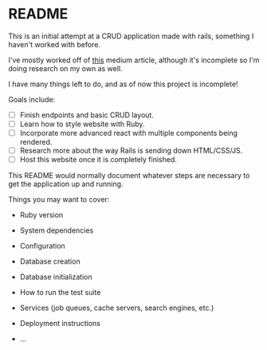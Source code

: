 # README

This is an initial attempt at a CRUD application made with rails, something 
I haven't worked with before. 

I've mostly worked off of 
[this](https://medium.com/@nancydo7/ruby-on-rails-crud-tutorial-89911710c7a) 
medium article, although it's incomplete so I'm doing research on my own as
well.

I have many things left to do, and as of now this project is incomplete!

Goals include:

- [ ] Finish endpoints and basic CRUD layout.
- [ ] Learn how to style website with Ruby.
- [ ] Incorporate more advanced react with multiple components being rendered.
- [ ] Research more about the way Rails is sending down HTML/CSS/JS.
- [ ] Host this website once it is completely finished.

This README would normally document whatever steps are necessary to get the
application up and running.

Things you may want to cover:

* Ruby version

* System dependencies

* Configuration

* Database creation

* Database initialization

* How to run the test suite

* Services (job queues, cache servers, search engines, etc.)

* Deployment instructions

* ...
